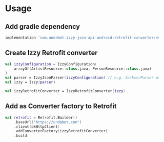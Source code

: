 # Usage

## Add gradle dependency

```groovy
implementation 'com.undabot.izzy-json-api-android:retrofit-converter:<version>'
```

## Create Izzy Retrofit converter

```kotlin
val izzyConfiguration = IzzyConfiguration(
    arrayOf(ArtistResource::class.java, PersonResource::class.java)
)
val parser = IzzyJsonParser(izzyConfiguration) // e.g. JacksonParser or GsonParser
val izzy = Izzy(parser)

val izzyRetrofitConverter = IzzyRetrofitConverter(izzy)
```

## Add as Converter factory to Retrofit

```kotlin
val retrofit = Retrofit.Builder()
    .baseUrl("https://undabot.com")
    .client(okHttpClient)
    .addConverterFactory(izzyRetrofitConverter)
    .build
```
